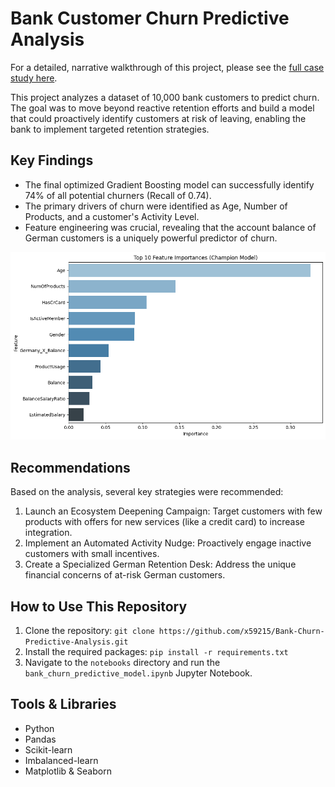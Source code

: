 # Bank Customer Churn Predictive Analysis

For a detailed, narrative walkthrough of this project, please see the [full case study here](./CASE_STUDY.md).

This project analyzes a dataset of 10,000 bank customers to predict churn. The goal was to move beyond reactive retention efforts and build a model that could proactively identify customers at risk of leaving, enabling the bank to implement targeted retention strategies.

## Key Findings

* The final optimized Gradient Boosting model can successfully identify 74% of all potential churners (Recall of 0.74).
* The primary drivers of churn were identified as Age, Number of Products, and a customer's Activity Level.
* Feature engineering was crucial, revealing that the account balance of German customers is a uniquely powerful predictor of churn.

![Feature Importance Chart](images/feature_importance_chart.png)
## Recommendations

Based on the analysis, several key strategies were recommended:
1.  Launch an Ecosystem Deepening Campaign: Target customers with few products with offers for new services (like a credit card) to increase integration.
2.  Implement an Automated Activity Nudge: Proactively engage inactive customers with small incentives.
3.  Create a Specialized German Retention Desk: Address the unique financial concerns of at-risk German customers.

## How to Use This Repository

1.  Clone the repository: `git clone https://github.com/x59215/Bank-Churn-Predictive-Analysis.git`
2.  Install the required packages: `pip install -r requirements.txt`
3.  Navigate to the `notebooks` directory and run the `bank_churn_predictive_model.ipynb` Jupyter Notebook.

## Tools & Libraries
* Python
* Pandas
* Scikit-learn
* Imbalanced-learn
* Matplotlib & Seaborn

